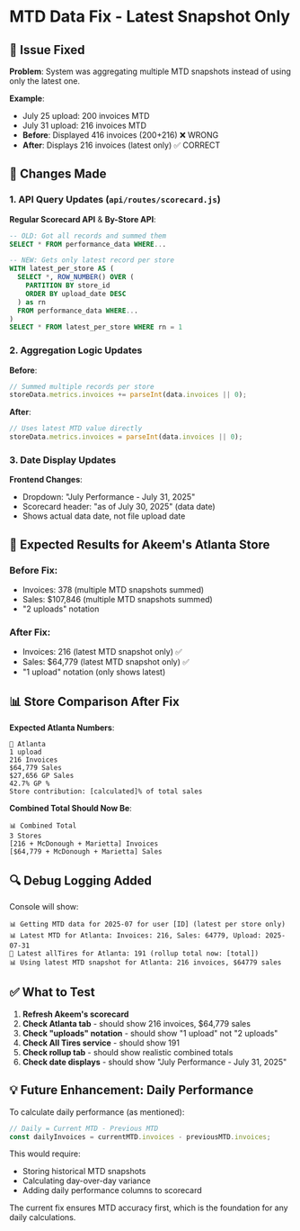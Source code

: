 # MTD Data Fix - Latest Snapshot Only

## 🐛 **Issue Fixed**

**Problem**: System was aggregating multiple MTD snapshots instead of using only the latest one.

**Example**:
- July 25 upload: 200 invoices MTD  
- July 31 upload: 216 invoices MTD
- **Before**: Displayed 416 invoices (200+216) ❌ WRONG
- **After**: Displays 216 invoices (latest only) ✅ CORRECT

## 🔧 **Changes Made**

### 1. **API Query Updates** (`api/routes/scorecard.js`)

**Regular Scorecard API** & **By-Store API**:
```sql
-- OLD: Got all records and summed them
SELECT * FROM performance_data WHERE...

-- NEW: Gets only latest record per store  
WITH latest_per_store AS (
  SELECT *, ROW_NUMBER() OVER (
    PARTITION BY store_id 
    ORDER BY upload_date DESC
  ) as rn
  FROM performance_data WHERE...
)
SELECT * FROM latest_per_store WHERE rn = 1
```

### 2. **Aggregation Logic Updates**

**Before**:
```javascript
// Summed multiple records per store
storeData.metrics.invoices += parseInt(data.invoices || 0);
```

**After**:
```javascript
// Uses latest MTD value directly
storeData.metrics.invoices = parseInt(data.invoices || 0);
```

### 3. **Date Display Updates**

**Frontend Changes**:
- Dropdown: "July Performance - July 31, 2025" 
- Scorecard header: "as of July 30, 2025" (data date)
- Shows actual data date, not file upload date

## 🎯 **Expected Results for Akeem's Atlanta Store**

### **Before Fix**:
- Invoices: 378 (multiple MTD snapshots summed)
- Sales: $107,846 (multiple MTD snapshots summed)  
- "2 uploads" notation

### **After Fix**:
- Invoices: 216 (latest MTD snapshot only) ✅
- Sales: $64,779 (latest MTD snapshot only) ✅
- "1 upload" notation (only shows latest)

## 📊 **Store Comparison After Fix**

**Expected Atlanta Numbers**:
```
🏪 Atlanta
1 upload  
216 Invoices
$64,779 Sales  
$27,656 GP Sales
42.7% GP %
Store contribution: [calculated]% of total sales
```

**Combined Total Should Now Be**:
```
📊 Combined Total
3 Stores
[216 + McDonough + Marietta] Invoices
[$64,779 + McDonough + Marietta] Sales
```

## 🔍 **Debug Logging Added**

Console will show:
```
📊 Getting MTD data for 2025-07 for user [ID] (latest per store only)
📊 Latest MTD for Atlanta: Invoices: 216, Sales: 64779, Upload: 2025-07-31
🔧 Latest allTires for Atlanta: 191 (rollup total now: [total])
📊 Using latest MTD snapshot for Atlanta: 216 invoices, $64779 sales
```

## ✅ **What to Test**

1. **Refresh Akeem's scorecard**
2. **Check Atlanta tab** - should show 216 invoices, $64,779 sales
3. **Check "uploads" notation** - should show "1 upload" not "2 uploads"  
4. **Check All Tires service** - should show 191
5. **Check rollup tab** - should show realistic combined totals
6. **Check date displays** - should show "July Performance - July 31, 2025"

## 💡 **Future Enhancement: Daily Performance**

To calculate daily performance (as mentioned):
```javascript
// Daily = Current MTD - Previous MTD
const dailyInvoices = currentMTD.invoices - previousMTD.invoices;
```

This would require:
- Storing historical MTD snapshots
- Calculating day-over-day variance  
- Adding daily performance columns to scorecard

The current fix ensures MTD accuracy first, which is the foundation for any daily calculations.